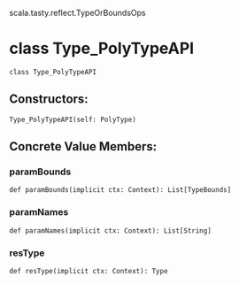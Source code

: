 scala.tasty.reflect.TypeOrBoundsOps
# class Type_PolyTypeAPI

<pre><code class="language-scala" >class Type_PolyTypeAPI</pre></code>
## Constructors:
<pre><code class="language-scala" >Type_PolyTypeAPI(self: PolyType)</pre></code>

## Concrete Value Members:
### paramBounds
<pre><code class="language-scala" >def paramBounds(implicit ctx: Context): List[TypeBounds]</pre></code>

### paramNames
<pre><code class="language-scala" >def paramNames(implicit ctx: Context): List[String]</pre></code>

### resType
<pre><code class="language-scala" >def resType(implicit ctx: Context): Type</pre></code>

